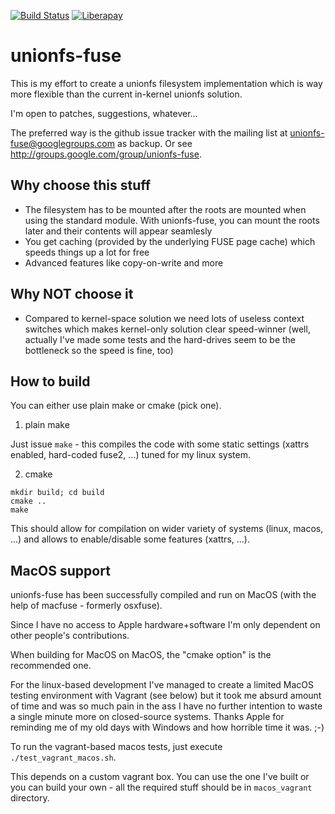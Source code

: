 [![Build Status](https://travis-ci.org/rpodgorny/unionfs-fuse.svg?branch=master)](https://travis-ci.org/rpodgorny/unionfs-fuse)
[![Liberapay](https://liberapay.com/assets/widgets/donate.svg)](https://liberapay.com/rpodgorny/donate)

unionfs-fuse
============

This is my effort to create a unionfs filesystem implementation which is way more
flexible than the current in-kernel unionfs solution.

I'm open to patches, suggestions, whatever...

The preferred way is the github issue tracker with the mailing list at unionfs-fuse@googlegroups.com as backup. Or see http://groups.google.com/group/unionfs-fuse.

Why choose this stuff
---------------------

* The filesystem has to be mounted after the roots are mounted when using the standard module. With unionfs-fuse, you can mount the roots later and their contents will appear seamlesly
* You get caching (provided by the underlying FUSE page cache) which speeds things up a lot for free
* Advanced features like copy-on-write and more

Why NOT choose it
-----------------

* Compared to kernel-space solution we need lots of useless context switches which makes kernel-only solution clear speed-winner (well, actually I've made some tests and the hard-drives seem to be the bottleneck so the speed is fine, too)

How to build
------------

You can either use plain make or cmake (pick one).

1. plain make

Just issue `make` - this compiles the code with some static settings (xattrs enabled, hard-coded fuse2, ...) tuned for my linux system.

2. cmake

```
mkdir build; cd build
cmake ..
make
```

This should allow for compilation on wider variety of systems (linux, macos, ...) and allows to enable/disable some features (xattrs, ...).

MacOS support
-------------

unionfs-fuse has been successfully compiled and run on MacOS (with the help of macfuse - formerly osxfuse).

Since I have no access to Apple hardware+software I'm only dependent on other people's contributions.

When building for MacOS on MacOS, the "cmake option" is the recommended one.

For the linux-based development I've managed to create a limited MacOS testing environment with Vagrant (see below)
but it took me absurd amount of time and was so much pain in the ass I have no further intention to waste a single
minute more on closed-source systems. Thanks Apple for reminding me of my old days with Windows and how horrible time
it was. ;-)

To run the vagrant-based macos tests, just execute `./test_vagrant_macos.sh`.

This depends on a custom vagrant box. You can use the one I've built or you can build your own - all the required stuff should be in `macos_vagrant` directory.
